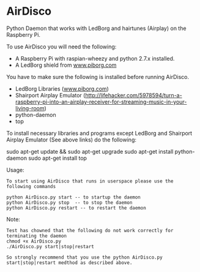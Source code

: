 AirDisco
========

Python Daemon that works with LedBorg and hairtunes (Airplay) on the Raspberry Pi.

To use AirDisco you will need the following:

* A Raspberry Pi with raspian-wheezy and python 2.7.x installed.
* A LedBorg shield from www.piborg.com

You have to make sure the following is installed before running AirDisco.

* LedBorg Libraries (www.piborg.com)
* Shairport Airplay Emulator (http://lifehacker.com/5978594/turn-a-raspberry-pi-into-an-airplay-receiver-for-streaming-music-in-your-living-room)
* python-daemon 
* top

To install necessary libraries and programs except LedBorg and Shairport Airplay Emulator (See above links) do the following:

sudo apt-get update && sudo apt-get upgrade
sudo apt-get install python-daemon
sudo apt-get install top

Usage:

	To start using AirDisco that runs in userspace please use the following commands
	
	python AirDisco.py start -- to startup the daemon
	python AirDisco.py stop  -- to stop the daemon
	python AirDisco.py restart -- to restart the daemon
	
Note:

	Test has chowned that the following do not work correctly for terminating the daemon
	chmod +x AirDisco.py
	./AirDisco.py start|stop|restart
	
	So strongly recommend that you use the python AirDisco.py start|stop|restart medthod as described above.
